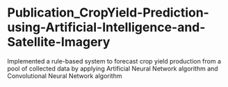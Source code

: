 # Publication_CropYield-Prediction-using-Artificial-Intelligence-and-Satellite-Imagery
Implemented a rule-based system to forecast crop yield production from a pool of collected data by applying Artificial Neural Network algorithm and Convolutional Neural Network algorithm
